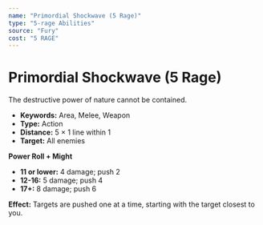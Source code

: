 ```yaml
---
name: "Primordial Shockwave (5 Rage)"
type: "5-rage Abilities"
source: "Fury"
cost: "5 RAGE"
---
```


# Primordial Shockwave (5 Rage)

The destructive power of nature cannot be contained.

- **Keywords:** Area, Melee, Weapon
- **Type:** Action
- **Distance:** 5 × 1 line within 1
- **Target:** All enemies

**Power Roll + Might**
- **11 or lower:** 4 damage; push 2
- **12-16:** 5 damage; push 4
- **17+:** 8 damage; push 6

**Effect:** Targets are pushed one at a time, starting with the target closest to you.

